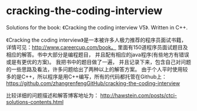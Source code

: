 cracking-the-coding-interview
=============================

Solutions for the book: 《Cracking the coding interview V5》. Written in C++.

《Cracking the coding interview》是一本被许多人极力推荐的程序员面试书籍，
 详情可见：http://www.careercup.com/book。
 里面有150道程序员面试题目及相应的解答。书中大部分是编程题目， 并且配有相应的java程序(有些地方有错误或是有更优的方案)。
 我把书中的题目做了一遍， 并且记录下来，包含自己对问题的一些思路及看法，许多问题给出了两种以上的解答方案。
 由于个人平时使用较多的是C++，所以程序是用C++编写，所有的代码都托管在Github上：
 https://github.com/zhangrenfengGitHub/cracking-the-coding-interview
 
 比较详细的问题描述和解答博客地址为：
 http://hawstein.com/posts/ctci-solutions-contents.html
